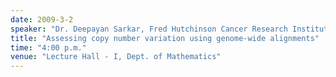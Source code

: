 ```yaml
---
date: 2009-3-2
speaker: "Dr. Deepayan Sarkar, Fred Hutchinson Cancer Research Institute USA"
title: "Assessing copy number variation using genome-wide alignments"
time: "4:00 p.m."
venue: "Lecture Hall - I, Dept. of Mathematics"
---
```


